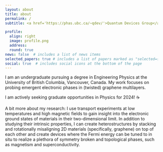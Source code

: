 ```yaml
---
layout: about
title: about
permalink: /
subtitle: <a href='https://phas.ubc.ca/~qdev/'>Quantum Devices Group</a>, UBC, Vancouver

profile:
  align: right
  image: profile.png
  address: 
  round: true
news: false  # includes a list of news items
selected_papers: true # includes a list of papers marked as "selected={true}"
social: true  # includes social icons at the bottom of the page
---
```


I am an undergraduate pursuing a degree in Engineering Physics at the University of British Columbia, Vancouver, Canada. My work focuses on probing emergent electronic phases in (twisted) graphene multilayers. 

I am actively seeking graduate opportunities in Physics for 2024! ☕

A bit more about my research: I use transport experiments at low temperatures and high magnetic fields to gain insight into the electronic ground states of materials in their two-dimensional limit. In addition to studying their intrinsic properties, I can create heterostructures by stacking and rotationally misaligning 2D materials (specifically, graphene) on top of each other and create devices where the Fermi energy can be tuned to in situ to realize a plethora of symmetry broken and topological phases, such as magnetism and superconductivity.

<!-- Please feel free to contact me through <a href="mailto:raysu@student.ubc.ca">email</a> if you have any questions .  -->
<!-- I appreciate a good cup of `coffee` ☕.  -->
<!-- I fabricate my devices using the state-of-the-art electron beam lithography system (`JEOL JBX-8100FS`), and measure their transport properties in a `BlueFors XLD` dilution refrigerator.   -->
